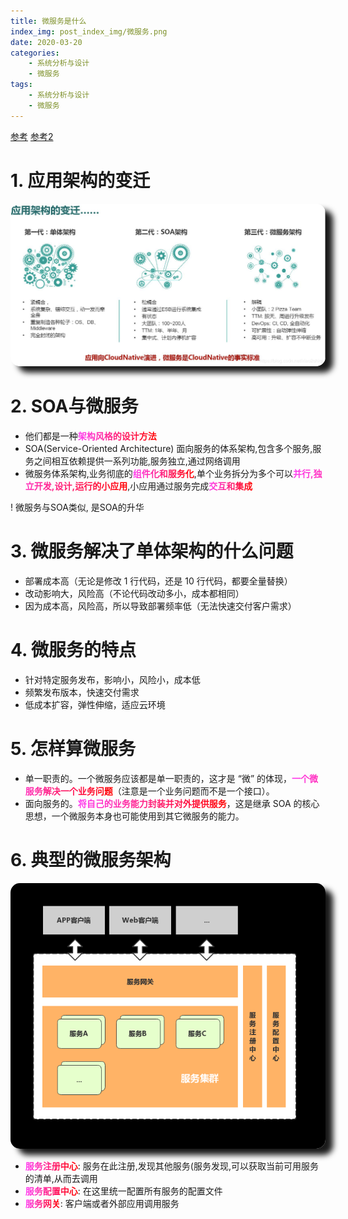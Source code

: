 ```yaml
---
title: 微服务是什么
index_img: post_index_img/微服务.png
date: 2020-03-20
categories:
    - 系统分析与设计
    - 微服务
tags:
    - 系统分析与设计
    - 微服务
---
```


<head>
    <style type="text/css">  
        body b,body strong{
            background-image: -webkit-gradient(linear, left 0, right 0, from(rgb(255, 62, 242)), to(rgb(255, 0, 0)));
            -webkit-background-clip: text;
            -webkit-text-fill-color: rgba(0, 0, 0, 0);
            }
        .katex *{
            color:#1de48f;
        }
        html body img{
          border-radius: 15px;box-shadow: 12px 10px 10px;
        }
    </style>
</head>

[参考](https://www.jianshu.com/p/7293b148028f)
[参考2](https://www.cnblogs.com/xiao2shiqi/p/11298663.html)

# 1. 应用架构的变迁

![](%E5%BE%AE%E6%9C%8D%E5%8A%A1/2020-03-20-11-54-45.png)

# 2. SOA与微服务

- 他们都是一种**架构风格的设计方法**
- SOA(Service-Oriented Architecture) 面向服务的体系架构,包含多个服务,服务之间相互依赖提供一系列功能,服务独立,通过网络调用
- 微服务体系架构,业务彻底的**组件化和服务化**,单个业务拆分为多个可以**并行,独立开发,设计,运行的小应用**,小应用通过服务完成**交互和集成**

! 微服务与SOA类似, 是SOA的升华

# 3. 微服务解决了单体架构的什么问题

- 部署成本高（无论是修改 1 行代码，还是 10 行代码，都要全量替换）
- 改动影响大，风险高（不论代码改动多小，成本都相同）
- 因为成本高，风险高，所以导致部署频率低（无法快速交付客户需求）

# 4. 微服务的特点

- 针对特定服务发布，影响小，风险小，成本低
- 频繁发布版本，快速交付需求
- 低成本扩容，弹性伸缩，适应云环境

# 5. 怎样算微服务

- 单一职责的。一个微服务应该都是单一职责的，这才是 “微” 的体现，**一个微服务解决一个业务问题**（注意是一个业务问题而不是一个接口）。
- 面向服务的。**将自己的业务能力封装并对外提供服务**，这是继承 SOA 的核心思想，一个微服务本身也可能使用到其它微服务的能力。

# 6. 典型的微服务架构

![](%E5%BE%AE%E6%9C%8D%E5%8A%A1/2020-03-20-11-00-43.png)

- **服务注册中心**: 服务在此注册,发现其他服务(服务发现,可以获取当前可用服务的清单,从而去调用
- **服务配置中心**: 在这里统一配置所有服务的配置文件
- **服务网关**: 客户端或者外部应用调用服务
